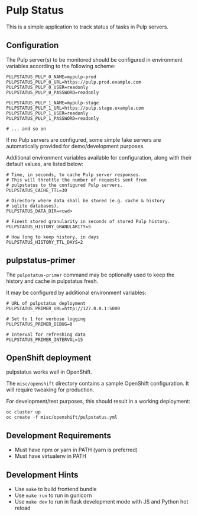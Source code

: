 Pulp Status
===========

This is a simple application to track status of tasks in Pulp servers.

Configuration
-------------

The Pulp server(s) to be monitored should be configured in environment
variables according to the following scheme:

    PULPSTATUS_PULP_0_NAME=mypulp-prod
    PULPSTATUS_PULP_0_URL=https://pulp.prod.example.com
    PULPSTATUS_PULP_0_USER=readonly
    PULPSTATUS_PULP_0_PASSWORD=readonly

    PULPSTATUS_PULP_1_NAME=mypulp-stage
    PULPSTATUS_PULP_1_URL=https://pulp.stage.example.com
    PULPSTATUS_PULP_1_USER=readonly
    PULPSTATUS_PULP_1_PASSWORD=readonly

    # ... and so on

If no Pulp servers are configured, some simple fake servers are
automatically provided for demo/development purposes.

Additional environment variables available for configuration,
along with their default values, are listed below:

    # Time, in seconds, to cache Pulp server responses.
    # This will throttle the number of requests sent from
    # pulpstatus to the configured Pulp servers.
    PULPSTATUS_CACHE_TTL=30

    # Directory where data shall be stored (e.g. cache & history
    # sqlite databases).
    PULPSTATUS_DATA_DIR=<cwd>

    # Finest stored granularity in seconds of stored Pulp history.
    PULPSTATUS_HISTORY_GRANULARITY=5

    # How long to keep history, in days
    PULPSTATUS_HISTORY_TTL_DAYS=2

pulpstatus-primer
-----------------

The `pulpstatus-primer` command may be optionally used to keep the
history and cache in pulpstatus fresh.

It may be configured by additional environment variables:

    # URL of pulpstatus deployment
    PULPSTATUS_PRIMER_URL=http://127.0.0.1:5000

    # Set to 1 for verbose logging
    PULPSTATUS_PRIMER_DEBUG=0

    # Interval for refreshing data
    PULPSTATUS_PRIMER_INTERVAL=15

OpenShift deployment
--------------------

pulpstatus works well in OpenShift.

The `misc/openshift` directory contains a sample OpenShift configuration.
It will require tweaking for production.

For development/test purposes, this should result in a working deployment:

    oc cluster up
    oc create -f misc/openshift/pulpstatus.yml

Development Requirements
------------------------

- Must have npm or yarn in PATH (yarn is preferred)
- Must have virtualenv in PATH

Development Hints
-----------------

- Use `make` to build frontend bundle
- Use `make run` to run in gunicorn
- Use `make dev` to run in flask development mode with JS and Python hot reload
